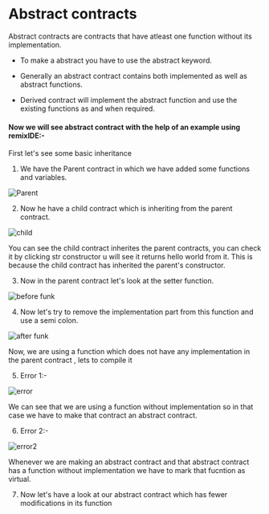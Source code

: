 # Abstract contracts

Abstract contracts are contracts that have atleast one function without its implementation.

- To make a abstract you have to use the abstract keyword.

- Generally an abstract contract contains both implemented as well as abstract functions. 
 
- Derived contract will implement the abstract function and use the existing functions as and when required.

#### Now we will see abstract contract with the help of an example using remixIDE:-

First let's see some basic inheritance

1) We have the Parent contract in which we have added some functions and variables.

![Parent](https://user-images.githubusercontent.com/95535448/188303511-b9bfe931-6b9a-4db9-9a88-479442794939.png)

2) Now he have a child contract which is inheriting from the parent contract. 

![child](https://user-images.githubusercontent.com/95535448/188303988-47d87d41-5b05-4875-9dd3-4a3c4e48bc42.png)

You can see the child contract inherites the parent contracts, you can check it by clicking str constructor u will see it returns hello world from it. This is because the child contract has inherited the parent's constructor.  

3) Now in the parent contract let's look at the setter function.

![before funk](https://user-images.githubusercontent.com/95535448/188608421-b6a4ff43-f6fe-4df9-804a-e88e4960bf9a.png)

4) Now let's try to remove the implementation part from this function and use a semi colon.

![after funk](https://user-images.githubusercontent.com/95535448/188609756-6c63ca62-74dc-43f7-b83f-da2fa63e4456.png)

Now, we are using a function which does not have any implementation in the parent contract , lets to compile it 

5) Error 1:-

![error](https://user-images.githubusercontent.com/95535448/188612054-d1b70c29-650e-4b44-9162-a5234668a9e6.png)

We can see that we are using a function without implementation so in that case we have to make that contract an abstract contract.

6) Error 2:-

![error2](https://user-images.githubusercontent.com/95535448/188614705-3b164fd7-fd91-4888-bb37-2fe9def70887.png)

Whenever we are making an abstract contract and that abstract contract has a function without implementation we have to mark that fucntion as virtual.

7) Now let's have a look at our abstract contract which has fewer modifications in its function





